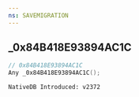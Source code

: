 ```yaml
---
ns: SAVEMIGRATION
---
```

## _0x84B418E93894AC1C

```c
// 0x84B418E93894AC1C
Any _0x84B418E93894AC1C();
```

```
NativeDB Introduced: v2372
```

